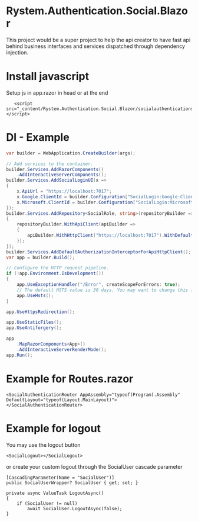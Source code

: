 # Rystem.Authentication.Social.Blazor
This project would be a super project to help the api creator to have fast api behind business interfaces and services dispatched through dependency injection.

# Install javascript
Setup js in app.razor in head or at the end
```
   <script src="_content/Rystem.Authentication.Social.Blazor/socialauthentications.js"></script>
```


# DI - Example

```csharp
var builder = WebApplication.CreateBuilder(args);

// Add services to the container.
builder.Services.AddRazorComponents()
    .AddInteractiveServerComponents();
builder.Services.AddSocialLoginUI(x =>
{
    x.ApiUrl = "https://localhost:7017";
    x.Google.ClientId = builder.Configuration["SocialLogin:Google:ClientId"];
    x.Microsoft.ClientId = builder.Configuration["SocialLogin:Microsoft:ClientId"];
});
builder.Services.AddRepository<SocialRole, string>(repositoryBuilder =>
{
    repositoryBuilder.WithApiClient(apiBuilder =>
    {
        apiBuilder.WithHttpClient("https://localhost:7017").WithDefaultRetryPolicy();
    });
});
builder.Services.AddDefaultAuthorizationInterceptorForApiHttpClient();
var app = builder.Build();

// Configure the HTTP request pipeline.
if (!app.Environment.IsDevelopment())
{
    app.UseExceptionHandler("/Error", createScopeForErrors: true);
    // The default HSTS value is 30 days. You may want to change this for production scenarios, see https://aka.ms/aspnetcore-hsts.
    app.UseHsts();
}

app.UseHttpsRedirection();

app.UseStaticFiles();
app.UseAntiforgery();

app
    .MapRazorComponents<App>()
    .AddInteractiveServerRenderMode();
app.Run();

```

# Example for Routes.razor

```
<SocialAuthenticationRouter AppAssembly="typeof(Program).Assembly" DefaultLayout="typeof(Layout.MainLayout)">
</SocialAuthenticationRouter>
```

# Example for logout
You may use the logout button
```
<SocialLogout></SocialLogout>
```
or create your custom logout through the SocialUser cascade parameter
```
[CascadingParameter(Name = "SocialUser")]
public SocialUserWrapper? SocialUser { get; set; }

private async ValueTask LogoutAsync()
{
    if (SocialUser != null)
        await SocialUser.LogoutAsync(false);
}
```